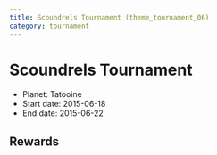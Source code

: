 ```yaml
---
title: Scoundrels Tournament (theme_tournament_06)
category: tournament
---
```

# Scoundrels Tournament

  * Planet: Tatooine
  * Start date: 2015-06-18
  * End date: 2015-06-22

## Rewards

